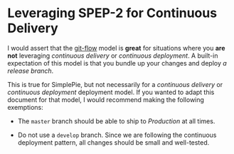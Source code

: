 # Leveraging SPEP-2 for Continuous Delivery

I would assert that the [git-flow] model is **great** for situations where you **are not** leveraging _continuous delivery_ or _continuous deployment_. A built-in expectation of this model is that you bundle up your changes and deploy _a release branch_.

This is true for SimplePie, but not necessarily for a _continuous delivery_ or _continuous deployment_ deployment model. If you wanted to adapt this document for that model, I would recommend making the following exemptions:

* The `master` branch should be able to ship to _Production_ at all times.

* Do not use a `develop` branch. Since we are following the continuous deployment pattern, all changes should be small and well-tested.

  [git-flow]: https://github.com/nvie/gitflow
